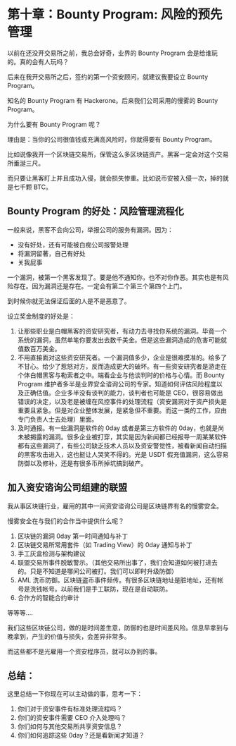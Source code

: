 # 第十章：Bounty Program: 风险的预先管理

以前在还没开交易所之前，我总会好奇，业界的 Bounty Program 会是给谁玩的。真的会有人玩吗？

后来在我开交易所之后，签约的第一个资安顾问，就建议我要设立 Bounty Program。

知名的 Bounty Program 有 Hackerone。后来我们公司采用的慢雾的 Bounty Program。

为什么要有 Bounty Program 呢？

理由是：当你的公司很值钱或充满高风险时，你就得要有 Bounty Program。

比如说像我开一个区块链交易所，保管这么多区块链资产。黑客一定会对这个交易所垂涎三尺。

而只要让黑客盯上并且成功入侵，就会损失惨重。比如说币安被入侵一次，掉的就是七千颗 BTC。

## Bounty Program 的好处：风险管理流程化

一般来说，黑客不会向公司，举报公司的服务有漏洞。因为：

* 没有好处，还有可能被白痴公司报警处理
* 将漏洞留著，自己有好处
* 关我屁事

一个漏洞，被第一个黑客发现了。要是他不通知你，也不对你作恶。其实也是有风险存在。因为漏洞还是存在。一定会有第二个第三个第四个上门。

到时候你就无法保证后面的人是不是恶意了。

设立奖金制度的好处是：

1. 让那些职业是白帽黑客的资安研究者，有动力去寻找你系统的漏洞。毕竟一个系统的漏洞，虽然单笔你要发出去数千美金。但是这些漏洞造成的危害可能就值数百万美金。
2. 不用直接面对这些资安研究者。一个漏洞值多少，企业是很难摸准的。给多了不甘心。给少了惹怒对方，反而造成更大的破坏。有一些资安研究者是游走在个体白帽黑客与勒索者之中。端看企业与他谈判时的价格与心情。而 Bounty Program 维护者多半是业界安全谘询公司的专家。知道如何评估风险程度以及正确估值。企业多半没有谈判的能力，谈判者也可能是 CEO，很容易做出错误的决定，以及老是被缠在风控事件的处理流程（资安漏洞对于资产损失是重要且紧急。但是对企业整体发展，是紧急但不重要。而这一类的工作，应由专门负责人士去处理）里面。
3. 及时通报。有一些漏洞是软件的 0day 或者是第三方软件的 0day，也就是尚未被揭露的漏洞。很多企业被打穿，其实是因为新闻都已经报导一周某某软件都有这些漏洞了，有些公司缺乏技术人员以及资安警觉性，被看新闻自动扫描的黑客攻击进入，这也挺让人哭笑不得的。光是 USDT 假充值漏洞，这么容易防御以及修补，还是有很多币所掉坑搞到破产。

## 加入资安谘询公司组建的联盟

我从事区块链行业，雇用的其中一间资安谘询公司是区块链界有名的慢雾安全。

慢雾安全在与我们的合作当中提供什么呢？

1. 区块链的漏洞 0day 第一时间通知与补丁
2. 区块链交易所常用套件（如 Trading View）的 0day 通知与补丁
3. 手工灰盒检测与架构建议
4. 联盟交易所事件脱敏警示。（其他交易所出事了，我们会知道如何被打进去的。只是不知道是哪间公司被打。我们可以即时升级防御）
5. AML 洗币防御。区块链盗币事件频传。有很多区块链地址是脏地址，还有帐号是洗钱帐号。以前我们是手工联防，现在是自动联防。
6. 合作方的智能合约审计

等等等....

我们这些区块链公司，做的是时间差生意，防御的也是时间差风险。信息早拿到与晚拿到，产生的价值与损失，会差异非常多。

而这些都不是光雇用一个资安程序员，就可以办到的事。


## 总结：

这里总结一下你现在可以主动做的事，思考一下：

1. 你们对于资安事件有标准处理流程吗？
2. 你们的资安事件需要 CEO 介入处理吗？
3. 你们如何与其他交易所共享资安信息？
4. 你们如何追踪这些 0day？还是看新闻才知道？
